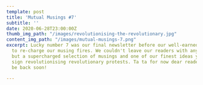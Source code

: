 ```yaml
---
template: post
title: 'Mutual Musings #7'
subtitle: ''
date: 2020-06-28T23:00:00Z
thumb_img_path: "/images/revolutionising-the-revolutionary.jpg"
content_img_path: "/images/mutual-musings-7.png"
excerpt: Lucky number 7 was our final newsletter before our well-earned summer break
  to re-charge our musing fires. We couldn't leave our readers with anything else
  but a supercharged selection of musings and one of our finest ideas yet - the protest
  sign revolutionising revolutionary protests. Ta ta for now dear readers - we'll
  be back soon!

---
```

